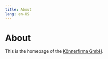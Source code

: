 ```yaml
---
title: About
lang: en-US
---
```

# About

This is the homepage of the [Könnerfirma GmbH](http://www.infinit-services.de).
